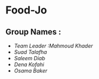 # Food-Jo


## Group Names :

* *Team Leader :Mahmoud Khader*
* *Suad Talafha*
* *Saleem Diab*
* *Dena Kofahi*
* *Osama Baker*
